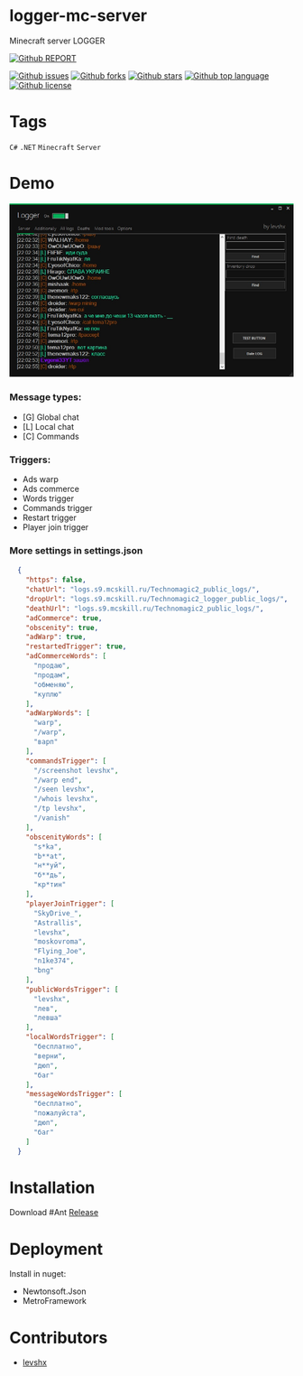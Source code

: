 # logger-mc-server

<!-- # Short Description -->

Minecraft server LOGGER

[![Github REPORT](https://img.shields.io/static/v1?label=GITHUB&message=REPORT%20BUGS&style=for-the-badge&logo=GitHub)](https://github.com/levshx/logger-mc-server/issues)
<!-- # Badges -->

[![Github issues](https://img.shields.io/github/issues/levshx/logger-mc-server)](https://github.com/levshx/logger-mc-server/issues)
[![Github forks](https://img.shields.io/github/forks/levshx/logger-mc-server)](https://github.com/levshx/logger-mc-server/network/members)
[![Github stars](https://img.shields.io/github/stars/levshx/logger-mc-server)](https://github.com/levshx/logger-mc-server/stargazers)
[![Github top language](https://img.shields.io/github/languages/top/levshx/logger-mc-server)](https://github.com/levshx/logger-mc-server/)
[![Github license](https://img.shields.io/github/license/levshx/logger-mc-server)](https://github.com/levshx/logger-mc-server/)

# Tags

`C#` `.NET` `Minecraft` `Server`

# Demo

![Demo](resources/file-0.jpeg)

### Message types:
* [G] Global chat
* [L] Local chat
* [C] Commands


### Triggers:
* Ads warp
* Ads commerce
* Words trigger
* Commands trigger
* Restart trigger
* Player join trigger

### More settings in settings.json
```json
  {
    "https": false,
    "chatUrl": "logs.s9.mcskill.ru/Technomagic2_public_logs/",
    "dropUrl": "logs.s9.mcskill.ru/Technomagic2_logger_public_logs/",
    "deathUrl": "logs.s9.mcskill.ru/Technomagic2_public_logs/",
    "adCommerce": true,
    "obscenity": true,
    "adWarp": true,
    "restartedTrigger": true,
    "adCommerceWords": [
      "продаю",
      "продам",
      "обменяю",
      "куплю"
    ],
    "adWarpWords": [
      "warp",
      "/warp",
      "варп"
    ],
    "commandsTrigger": [
      "/screenshot levshx",
      "/warp end",
      "/seen levshx",
      "/whois levshx",
      "/tp levshx",
      "/vanish"
    ],
    "obscenityWords": [
      "s*ka",
      "b**at",
      "н**уй",
      "б**дь",
      "кр*тин"
    ],
    "playerJoinTrigger": [
      "SkyDrive_",
      "Astrallis",
      "levshx",
      "moskovroma",
      "Flying_Joe",
      "n1ke374",
      "bng"
    ],
    "publicWordsTrigger": [
      "levshx",
      "лев",
      "левша"
    ],
    "localWordsTrigger": [
      "бесплатно",
      "верни",
      "дюп",
      "баг"
    ],
    "messageWordsTrigger": [
      "бесплатно",
      "пожалуйста",
      "дюп",
      "баг"
    ]
  }
```

# Installation

Download #Ant [Release](https://github.com/levshx/logger-mc-server/releases/tag/Ant)

# Deployment

Install in nuget:
* Newtonsoft.Json
* MetroFramework

# Contributors

- [levshx](https://github.com/levshx)

<!-- CREATED_BY_LEADYOU_README_GENERATOR -->
